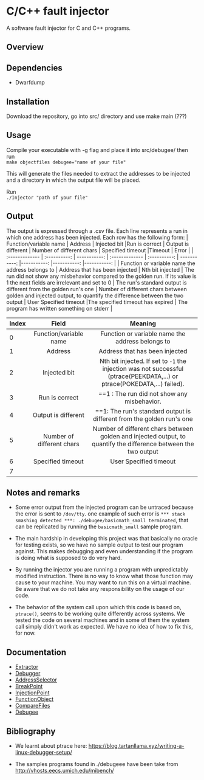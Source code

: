 # C/C++ fault injector

A software fault injector for C and C++ programs.


## Overview


## Dependencies


- Dwarfdump
    

##  Installation
Download the repository, go into src/ directory and use
make main (???)

## Usage
Compile your executable with -g flag and place it into src/debugee/ then run   
`make objectfiles debugee="name of your file"`  

This will generate the files needed to extract the addresses to be injected and a directory in which the output file will be placed.


Run  
`./Injector "path of your file"`



## Output
The output is expressed through a .csv file. Each line represents a run in which one address has been injected. Each row has the following form:
| Function/variable name       | Address     | Injected bit |Run is correct     | Output is different     | Number of different chars   | Specified timeout |Timeout  | Error |
| :------------- | :----------: | -----------: | :------------- | :----------: | -----------: |-----------: |-----------: |-----------: |
|  Function or variable name the address belongs to  | Address that has been injected   | Nth bit injected  | The run did not show any misbehavior compared to the golden run. If its value is 1 the next fields are irrelevant and set to 0  | The run's standard output is different from the golden run's one   | Number of different chars between golden and injected output, to quantify the difference between the two output | User Specified timeout   |The specified timeout has expired  | The program has written something on stderr    |



| Index |Field |Meaning  |
| :------------- | :----------: | :----------: |
|0| Function/variable name  | Function or variable name the address belongs to  |
|1| Address  | Address that has been injected  |
|2| Injected bit | Nth bit injected. If set to `-1` the injection was not successful (ptrace(PEEKDATA,...) or ptrace(POKEDATA,...) failed).  |
|3| Run is correct  | ==1 : The run did not show any misbehavior.   |
|4| Output is different  | ==1:  The run's standard output is different from the golden run's one  |
|5|  Number of different chars | Number of different chars between golden and injected output, to quantify the difference between the two output  |
|6|  Specified timeout | User Specified timeout  |
|7|  |  |

## Notes and remarks

- Some error output from the injected program can be untraced because the error is sent to `/dev/tty`. one example of such error is `*** stack smashing detected ***: ./debugee/basicmath_small terminated`, that can be replicated by running the `basicmath_small` sample program.

- The main hardship in developing this project was that basically no oracle for testing exists, so we have no sample output to test our program against. This makes debugging and even understanding if the program is doing what is supposed to do very hard.

- By running the injector you are running a program with unpredictably modified instruction. There is no way to know what those function may cause to your machine. You may want to run this on a virtual machine. Be aware that we do not take any responsibility on the usage of our code.

- The behavior of the system call upon which this code is based on, `ptrace()`, seems to be working quite differently across systems. We tested the code on several machines and in some of them the system call simply didn't work as expected. We have no idea of how to fix this, for now.

## Documentation

- [Extractor](./Documentation/Extractor.md)
- [Debugger](./Documentation/Debugger.md)
- [AddressSelector](./Documentation/AddressSelector.md)
- [BreakPoint](./Documentation/Breakpoint.md)
- [InjectionPoint](./Documentation/InjectionPoint.md)
- [FunctionObject](./Documentation/FunctionObject.md)
- [CompareFiles](./Documentation/CompareFiles.md)
- [Debugee](./Documentation/Debugee.md)






## Bibliography

-  We learnt about ptrace here:
https://blog.tartanllama.xyz/writing-a-linux-debugger-setup/

- The samples programs found in ./debugeee have been take from
http://vhosts.eecs.umich.edu/mibench/



